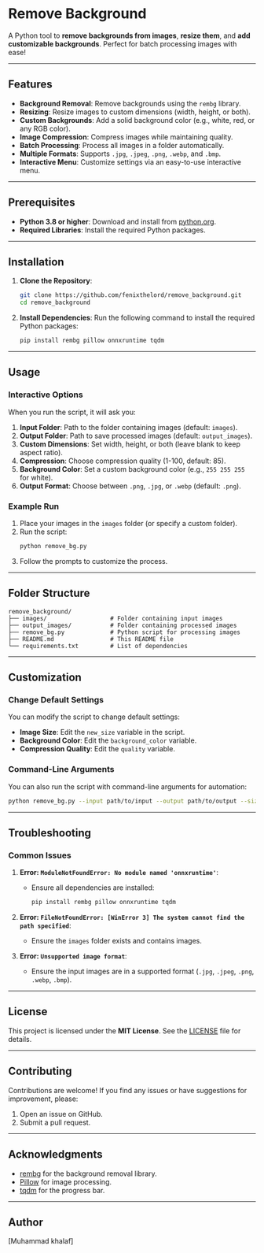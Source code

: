 # Remove Background

A Python tool to **remove backgrounds from images**, **resize them**, and **add customizable backgrounds**. Perfect for batch processing images with ease!

---

## Features

- **Background Removal**: Remove backgrounds using the `rembg` library.
- **Resizing**: Resize images to custom dimensions (width, height, or both).
- **Custom Backgrounds**: Add a solid background color (e.g., white, red, or any RGB color).
- **Image Compression**: Compress images while maintaining quality.
- **Batch Processing**: Process all images in a folder automatically.
- **Multiple Formats**: Supports `.jpg`, `.jpeg`, `.png`, `.webp`, and `.bmp`.
- **Interactive Menu**: Customize settings via an easy-to-use interactive menu.

---

## Prerequisites

- **Python 3.8 or higher**: Download and install from [python.org](https://www.python.org/).
- **Required Libraries**: Install the required Python packages.

---

## Installation

1. **Clone the Repository**:
   ```bash
   git clone https://github.com/fenixthelord/remove_background.git
   cd remove_background
   ```

2. **Install Dependencies**:
   Run the following command to install the required Python packages:
   ```bash
   pip install rembg pillow onnxruntime tqdm
   ```

---

## Usage

### Interactive Options

When you run the script, it will ask you:
1. **Input Folder**: Path to the folder containing images (default: `images`).
2. **Output Folder**: Path to save processed images (default: `output_images`).
3. **Custom Dimensions**: Set width, height, or both (leave blank to keep aspect ratio).
4. **Compression**: Choose compression quality (1-100, default: 85).
5. **Background Color**: Set a custom background color (e.g., `255 255 255` for white).
6. **Output Format**: Choose between `.png`, `.jpg`, or `.webp` (default: `.png`).

### Example Run

1. Place your images in the `images` folder (or specify a custom folder).
2. Run the script:
   ```bash
   python remove_bg.py
   ```
3. Follow the prompts to customize the process.

---

## Folder Structure

```
remove_background/
├── images/                  # Folder containing input images
├── output_images/           # Folder containing processed images
├── remove_bg.py             # Python script for processing images
├── README.md                # This README file
└── requirements.txt         # List of dependencies
```

---

## Customization

### Change Default Settings

You can modify the script to change default settings:
- **Image Size**: Edit the `new_size` variable in the script.
- **Background Color**: Edit the `background_color` variable.
- **Compression Quality**: Edit the `quality` variable.

### Command-Line Arguments

You can also run the script with command-line arguments for automation:
```bash
python remove_bg.py --input path/to/input --output path/to/output --size 800 600 --bg-color 255 0 0 --quality 90 --format jpg
```

---

## Troubleshooting

### Common Issues

1. **Error: `ModuleNotFoundError: No module named 'onnxruntime'`**:
   - Ensure all dependencies are installed:
     ```bash
     pip install rembg pillow onnxruntime tqdm
     ```

2. **Error: `FileNotFoundError: [WinError 3] The system cannot find the path specified`**:
   - Ensure the `images` folder exists and contains images.

3. **Error: `Unsupported image format`**:
   - Ensure the input images are in a supported format (`.jpg`, `.jpeg`, `.png`, `.webp`, `.bmp`).

---

## License

This project is licensed under the **MIT License**. See the [LICENSE](LICENSE) file for details.

---

## Contributing

Contributions are welcome! If you find any issues or have suggestions for improvement, please:
1. Open an issue on GitHub.
2. Submit a pull request.

---

## Acknowledgments

- [rembg](https://github.com/danielgatis/rembg) for the background removal library.
- [Pillow](https://pillow.readthedocs.io/) for image processing.
- [tqdm](https://tqdm.github.io/) for the progress bar.

---

## Author

[Muhammad khalaf]  